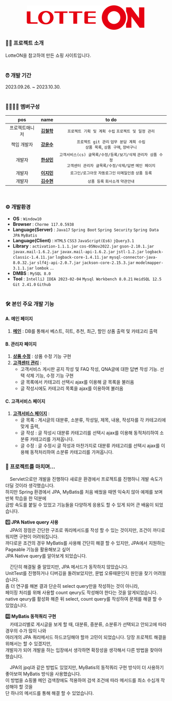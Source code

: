 <div align=center>
 
 ![LotteON](https://github.com/TWGearlgrey/Project2023/blob/main/LotteON/src/main/resources/static/images/header_logo.png?raw=true)
 ---
</div>

### 👩‍💻 프로젝트 소개
 LotteON을 참고하여 만든 쇼핑 사이트입니다. <br/><br/>


### ⏰ 개발 기간
 2023.09.26. ~ 2023.10.30. <br/><br/>


### 👨‍👩‍👧‍👧 멤버구성
| pos | name | to do |
| :---: | :---: | :---: |
|  프로젝트매니저 | **[김철학](https://github.com/chhak0503)** | `프로젝트 기획 및 계획 수립` `프로젝트 및 일정 관리` |
|  책임 개발자 | **[강윤수](https://github.com/lomong7807)** | `프로젝트 git 관리` `업무 분담 계획 수립` <br> `상품 목록`, `상품 구매`, `장바구니` |
|  개발자 | **[한상민](https://github.com/TWGearlgrey)** | `고객서비스(cs) 글목록/수정/등록/보기/삭제` `관리자 상품 수정` <br> `고객센터 관리자 글목록/수정/삭제/답변` `메인 페이지` |
|  개발자 | **[이지민](https://github.com/lee28921)** | `로그인/로그아웃` `자동로그인` `이메일인증` `상품 등록` | 
|  개발자 | **[김수현](https://github.com/tngus78901)** | `상품 등록` `회사소개` `약관안내` | 

<br>

### ⚙️ 개발환경
 - **OS** : `Window10`
 - **Browser** : `Chorme 117.0.5938`
 - **Language(Server)** : `Java17` `Spring Boot` `Spring Security` `Spring Data JPA` `MyBatis`
 - **Language(Client)** : `HTML5` `CSS3` `JavaScript(Es6)` `jQuery3.1`
 - **Library** : `activation-1.1.1.jar` `cos-05Nov2022.jar` `gson-2.10.1.jar` `javax.mail-1.6.2.jar` `javax.mail-api-1.6.2.jar` `jstl-1.2.jar` `logback-classic-1.4.11.jar` `logback-core-1.4.11.jar` `mysql-connector-java-8.0.32.jar` `slf4j-api-2.0.7.jar` `jackson-core-2.15.3.jar` `modelmapper-3.1.1.jar` `lombok` ...
 - **DMBS** : `MySQL 8.0`
 - **Tool** : `IntelliJ IDEA 2023-02-04` `Mysql Workbench 8.0.21` `HeidSQL 12.5` `Git 2.41.0` `Github` <br/><br/>


### 🛠 본인 주요 개발 기능
 #### A. 메인 페이지
 1. **[메인](https://github.com/TWGearlgrey/Project2023/blob/main/LotteON/src/main/java/co/kr/lotteon/controller/MainController.java)** : DB를 통해서 베스트, 히트, 추천, 최근, 할인 상품 출력 및 카테고리 출력

 #### B. 관리자 페이지
 1. **[상품 수정](https://github.com/TWGearlgrey/Project2023/blob/main/LotteON/src/main/java/co/kr/lotteon/controller/admin/AdminProductController.java)** : 상품 수정 기능 구현
 2. **[고객센터 관리](https://github.com/TWGearlgrey/Project2023/blob/main/LotteON/src/main/java/co/kr/lotteon/controller/admin/AdminCsController.java)** :
    - 고객서비스 게시판 공지 작성 및 FAQ 작성, QNA글에 대한 답변 작성 기능. 선택 삭제 기능, 수정 기능 구현
    - 글 목록에서 카테고리 선택시 ajax를 이용해 글 목록을 불러옴
    - 글 작성시에도 카테고리 목록을 ajax를 이용하여 불러옴

 #### C. 고객서비스 페이지
 1. **[고객서비스 페이지](https://github.com/TWGearlgrey/Project2023/blob/main/LotteON/src/main/java/co/kr/lotteon/controller/cs/CsController.java)** :
    - 글 목록 : 게시글의 대분류, 소분류, 작성일, 제목, 내용, 작성자를 각 카테고리에 맞게 출력,
    - 글 작성 : 글 작성시 대분류 카테고리를 선택시 ajax를 이용해 동적처리하여 소분류 카테고리를 가져옵니다.
    - 글 수정 : 글 수정시 글 작성과 마찬가지로 대분류 카테고리를 선택시 ajax를 이용해 동적처리하여 소분류 카테고리를 가져옵니다.

### 📑 프로젝트를 마치며…
　Servlet으로만 개발을 진행하다 새로운 환경에서 프로젝트를 진행하니 개발 속도가 더딜 것이라 생각했습니다. <br>
하지만 Spring 환경에서 JPA, MyBatis를 처음 배웠을 때엔 익숙치 않아 예제를 보며 반복 학습을 한 덕분에 <br>
금방 속도를 붙일 수 있었고 기능들을 다양하게 응용도 할 수 있게 되어 큰 배움이 되었습니다. <br>

**1️⃣ JPA Native query 사용**  <br>
　JPA의 장점은 간단한 구조로 쿼리메서드를 작성 할 수 있는 것이지만, 조건이 까다로워지면 구현이 어려워집니다. <br>
까다로운 조건의 경우 MyBatis를 사용해 간단히 해결 할 수 있지만, JPA에서 지원하는 Pageable 기능을 활용해보고 싶어 <br>
JPA Native query를 알아보게 되었습니다. <br>

　간단히 해결될 줄 알았지만, JPA 메서드가 동작하지 않았습니다. <br>
UnitTest를 진행하거나 디버깅을 돌려보았지만, 문법 오류때문인지 원인을 찾기 어려웠습니다. <br>
좀 더 연구를 해본 결과 단순히 select query만을 작성하는 것이 아니라, <br>
페이징 처리를 위해 사용할 count qeury도 작성해야 한다는 것을 알게되었습니다. <br>
native qeury를 활성화 해준 뒤 select, count query를 작성하여 문제를 해결 할 수 있었습니다. <br>

**2️⃣ MyBatis 동적쿼리 구현**  <br>
　카테고리별로 게시글을 보게 할 때, 대분류, 중분류, 소분류가 선택되고 안되고에 따라 경우의 수가 많이 나와 <br>
여러개의 JPA 쿼리메서드 하드코딩해야 할까 고민이 되었습니다. 당장 프로젝트 해결을 위해서는 할 수 있겠지만, <br>
개발자가 되어 개발을 하는 입장에서 생각하면 확장성을 생각해서 다른 방법을 찾아야 했습니다. <br>

　JPA의 jpql과 같은 방법도 있었지만, MyBatis의 동적쿼리 구현 방식이 더 사용하기 좋아보여 MyBatis 방식을 사용했습니다. <br>
이 방법을 쇼핑몰 메인 검색창에도 적용하여 검색 조건에 따라 메서드를 최소 수십개 작성해야 할 것을 <br>
단 하나의 메서드를 통해 해결 할 수 있었습니다. <br>
